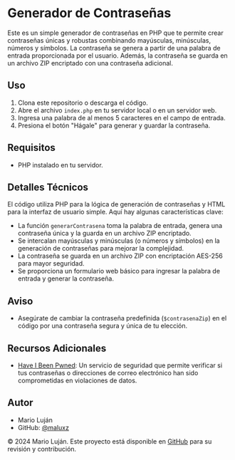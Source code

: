 # Generador de Contraseñas

Este es un simple generador de contraseñas en PHP que te permite crear contraseñas únicas y robustas combinando mayúsculas, minúsculas, números y símbolos. La contraseña se genera a partir de una palabra de entrada proporcionada por el usuario. Además, la contraseña se guarda en un archivo ZIP encriptado con una contraseña adicional.

## Uso

1. Clona este repositorio o descarga el código.
2. Abre el archivo `index.php` en tu servidor local o en un servidor web.
3. Ingresa una palabra de al menos 5 caracteres en el campo de entrada.
4. Presiona el botón "Hágale" para generar y guardar la contraseña.

## Requisitos

- PHP instalado en tu servidor.

## Detalles Técnicos

El código utiliza PHP para la lógica de generación de contraseñas y HTML para la interfaz de usuario simple. Aquí hay algunas características clave:

- La función `generarContrasena` toma la palabra de entrada, genera una contraseña única y la guarda en un archivo ZIP encriptado.
- Se intercalan mayúsculas y minúsculas (o números y símbolos) en la generación de contraseñas para mejorar la complejidad.
- La contraseña se guarda en un archivo ZIP con encriptación AES-256 para mayor seguridad.
- Se proporciona un formulario web básico para ingresar la palabra de entrada y generar la contraseña.

## Aviso

- Asegúrate de cambiar la contraseña predefinida (`$contrasenaZip`) en el código por una contraseña segura y única de tu elección.

## Recursos Adicionales

- [Have I Been Pwned](https://haveibeenpwned.com/): Un servicio de seguridad que permite verificar si tus contraseñas o direcciones de correo electrónico han sido comprometidas en violaciones de datos.

## Autor

- Mario Luján
- GitHub: [@maluxz](https://github.com/maluxz)

© 2024 Mario Luján. Este proyecto está disponible en [GitHub](https://github.com/maluxz) para su revisión y contribución.
